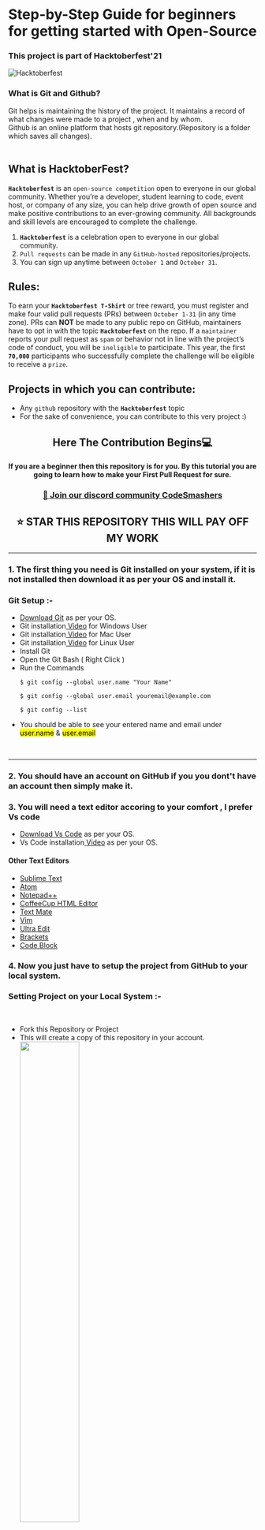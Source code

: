 # Step-by-Step Guide for beginners for getting started with Open-Source

### This project is part of Hacktoberfest'21

![Hacktoberfest](https://user-images.githubusercontent.com/59393136/135566614-5635902f-2907-4e01-8baf-3cb1b43a6b20.png)

### What is Git and Github?<br>
Git helps is maintaining the history of the project. It maintains a record of what changes were made to a project , when and by whom.
<br>Github is an online platform that hosts git repository.(Repository is a folder which saves all changes).<br><br>

## What is HacktoberFest?

**`Hacktoberfest`** is an `open-source competition` open to everyone in our global community. Whether you’re a developer, student learning to code, event host, or company of any size, you can help drive growth of open source and make positive contributions to an ever-growing community. All backgrounds and skill levels are encouraged to complete the challenge.

1. **`Hacktoberfest`** is a celebration open to everyone in our global community.
2. `Pull requests` can be made in any `GitHub-hosted` repositories/projects.
3. You can sign up anytime between `October 1` and `October 31`.

## Rules:

To earn your **`Hacktoberfest T-Shirt`** or tree reward, you must register and make four valid pull requests (PRs) between `October 1-31` (in any time zone). PRs can **NOT** be made to any public repo on GitHub, maintainers have to opt in with the topic **`Hacktoberfest`** on the repo. If a `maintainer` reports your pull request as `spam` or behavior not in line with the project’s code of conduct, you will be `ineligible` to participate. This year, the first **`70,000`** participants who successfully complete the challenge will be eligible to receive a `prize`.

## Projects in which you can contribute:

-   Any `github` repository with the **`Hacktoberfest`** topic
-   For the sake of convenience, you can contribute to this very project :)

<div align="center">
<h2> Here The Contribution Begins💻</h2>

#### If you are a beginner then this repository is for you. By this tutorial you are going to learn how to make your First Pull Request for sure.

 <h3 align="center">
    <a href="https://discord.gg/gtYUZQSjTt">👋 Join our discord community <strong>CodeSmashers</strong> </a>
    </h3>
    
    
## ⭐ STAR THIS REPOSITORY THIS WILL PAY OFF MY WORK 
</div>
<hr>

### 1. The first thing you need is Git installed on your system, if it is not installed then download it as per your OS and install it.

<h3>Git Setup :- </h3>
<ul>
<li><a href="https://git-scm.com/downloads">Download Git</a> as per your OS.</li>
<li>Git installation<a href="https://www.youtube.com/watch?v=2j7fD92g-gE"> Video</a> for Windows User</li>
<li>Git installation<a href="https://www.youtube.com/watch?v=ZM3I16Z-lxI"> Video</a> for Mac User</li>
<li>Git installation<a href="https://www.youtube.com/watch?v=PLQQ3tJwBJg"> Video</a> for Linux User</li>

<li>Install Git</li>
<li>Open the Git Bash ( Right Click )</li>
<li>Run the Commands</li>

`$ git config --global user.name "Your Name"`

`$ git config --global user.email youremail@example.com`

`$ git config --list`

<li>You should be able to see your entered name and email under <mark>user.name</mark> & <mark>user.email</mark></li>

</ul><br>
<hr>

### 2. You should have an account on GitHub if you you dont't have an account then simply make it.

### 3. You will need a text editor accoring to your comfort , I prefer Vs code

-   <a href="https://code.visualstudio.com/download">Download Vs Code</a> as per your OS.
-   Vs Code installation<a href="https://www.youtube.com/watch?v=MlIzFUI1QGA"> Video</a> as per your OS.

#### Other Text Editors

-   <a href="https://www.sublimetext.com/">Sublime Text</a>
-   <a href="https://atom.io/">Atom</a>
-   <a href="https://notepad-plus-plus.org/">Notepad++</a>
-   <a href="https://www.coffeecup.com/html-editor/">CoffeeCup HTML Editor</a>
-   <a href="https://macromates.com/">Text Mate</a>
-   <a href="https://www.vim.org/">Vim</a>
-   <a href="https://www.ultraedit.com/">Ultra Edit</a>
-   <a href="https://brackets.io/">Brackets</a>
-   <a href="https://www.codeblocks.org/">Code Block</a>

### 4. Now you just have to setup the project from GitHub to your local system.

<h3>Setting Project on your Local System :- </h3><br>
<ul>
<li>Fork this Repository or Project</li>
 <li> This will create a copy of this repository in your account.</li>
<img width="50%" align="center" src="fork.png"><br><br>
<li>Copy the link of the Repository</li><br>
<img width="50%" align="center"  src="clone.png"><br><br>
<li>Open Git bash where you want to clone the project and clone it </li>
 <li>Clone it</li>
<li>Run Command and Hit Enter <br>
 
 ```
 git clone <the link you just copied>
 ```
 <img width="70%" align="center"  src="gitclone.png"><br><br>
 
 In this case it is <br> ``` git clone  https://github.com/arpit456jain/Getting-Started-with-open-source.git ```
  </li>
 <li> After you hit enter you will notice that some downloading will start. It's actually cloning of repo form your GitHub repository to your local system.</li><br>
 <img width="60%" align="center"  src="clonning.png">
 <li> After this you will notice a folder is created with the name of repository </li><br>
 <img width="15%" align="center"  src="folder.png"><br><br>
 <li>Then just close the Git bash and open this folder in your preferred text editor...</li><br>
 <li>Here is an example in VS Code. </li><br>
 <img width="100%" align="center"  src="vscode.png"><br><br>
</ul>

### 5. Now Make necessary changes and commit them , lets say you have to add your name in readme , you already set up the project in local system . Now before starting your work always rembember to pull latest change from the main Repo.

<ul>

 <li>Fetch And Merge </li><br>
 <img width="50%" align="center"  src="fetch.png"><br>
	<br>
 <li>Pull these changes in your local system</li>
 	<br>
 ```
 git pull origin master
 ```
	<br><br>
 The same command can also be divided into the following - <br>
	1. Fetching all commits from upstream <br>
	git fetch --all --prune<br>
	2. Reset the main branch of origin to upstream<br>
	git reset --hard upstream/main<br><br>
	
 <img width="50%" align="center"  src="pullorigin.png"><br><br>
 
 <li> make a new branch and then make the changes , then commit them. make sure to commit to the new branch <br>
 <b>Never commit in master branch</b> </li>
 
 ```
 git checkout -b new_branch_name
 git add -A
 git commit -a -m "message"
 ```
 <li>After commiting your changes on your local host you have to push that changes to GitHub , make sure you push the new branch </li>
 
 ```
git push origin new_branch_name
 ```

</ul>
  
### 6. Make the Pull Request
<ul>
<li>when you push the changes you will notice a new branch will be created on GitHub and there will be a green button for creating pull request. Click on it.</li>
<br>
<img width="80%" align="center"  src="createPR.png"><br><br> 
<li>After this a new page will be open like this</li>
<img width="80%" align="center"  src="PR.png"><br><br>
<li>Now add a title and description of your PR and click on create pull request.</li>
<br>
<li>Congrats 🎉 your Pull Request is created</li><br>
<img width="80%" align="center"  src="PRcreated.png"><br><br>
</ul>

---

# Some Common Error And Their Solutions

### 1. Updates were rejected or failed to push some refs.

<img width="80%" align="center"  src="error1.png"><br>

<p> This is most common error you will find and its pretty easy to solve . </p>
<br>
<p><b>Solution:</b> You just have to pull latest changes to your local system first and then you can push them </p>

```
git pull origin master
```

<p>
Note : if your repo is a forked one and its some commit behind then first fetch n merge then pull changes

</p>

### 2. Unable to detect identity.

<img width="80%" align="center"  src="Error2.png"><br>

<p> Its pretty easy to solve . </p>
<br>
<p><b>Solution:</b> You just have to write your username and email </p>

```
git config --global user.name "Your Name"
```

```
git config --global user.email youremail@example.com
```

### 3. Remote origin already exists.

<img width="80%" align="center" src="Error3.png"><br>

<p>It is easy to solve<p>
<br>
<p><b>Solution:</b> You just have to update the URL of the remote repository with the name "origin" to the URL of the remote repository you want to add</p>

```
git remote set-url origin <repository url>
```

### 3. Refusing to merge unrelated histories.

<img width="80%" align="center" src="Error4.png"><br>

<p>This error appears when some of your ambiguous actions confuse Git on how to function further.<p>
<br>
<p><b>Solution:</b> The solution to this fatal error is to use –allow-unrelated-histories flag with the git pull command or git merge command.</p>

```
git pull origin master –allow-unrelated-histories
```

### 3. OpenSSL SSL_read: Connection was reset.

<img width="80%" align="center" src="Error5.png"><br>

<p>This is the SSL certificate of the server that has not been signed by a third party, so an error is reported.<p>
<br>
<p><b>Solution:</b> This error is most likely caused by network instability and connection timeout.</p>

```
git config http.sslVerify "false"
```
<br><br>
### 4. It is always best to make a new branch.
<br><br>
NEVER commit on the main branch.<br><br>
The importance of adding a new branch is that we can work on the code until our changes are finalized. Suppose you are working on a project that needs x changes. It will be easier for the maintainer to review changes one at a time instead of all the changes in a single PR. The maintainer can easily suggest changes in your PR on a particular issue.<br><br>
After finalizing and completing the code, the branch can be merged with the main branch. <br>
1 branch can only have one PR. <br><br>
<p>

---

# Common Git Commands you should know!!!

### 1. Git checkout

<li>You can use the checkout command to switch the branch that you are currently working on. </li>
 
 ```
git checkout <branch name>
 ```
<li>You can use the checkout command with `-b` to create a new branch and switch to the same. </li>
 
 ```
git checkout -b <branch name>
 ```

### 2. Git init

<li>This is the command you need to use if you want to start a new empty repository or to reinitialize an existing one in the project root. It will create a .git directory with its subdirectories. </li>
 
 ```
git init <repository name>
 ```

### 3. Git diff

<li>You can use this command to see the unstaged changes on the current branch. </li>
 
 ```
git diff
 ```

<li>If you want to see the staged changes. </li>
 
 ```
git diff --staged
 ```

<li>Or you can compare two branches: </li>
 
 ```
gif diff <branch1> <branch2>
 ```

### 4. Git add

<li>This is the command you need to use to stage changed files. You can stage individual files. </li>
 
 ```
git add <file path>
 ```

<li>You can also stage all files. </li>
 
 ```
git add .
 ```

### 5. Git branch

<li>Using git branch will list all the branches of the repository. </li>
 
 ```
git branch
 ```

<li>Or you can use it to create a new branch, without checking it out. </li>
 
 ```
git branch <new branch>
 ```

<li>To delete a branch. </li>
 
 ```
git branch -d <branch name>
 ```

### 6. Git log

<li>If you want to see what you have committed till now. </li>
 
 ```
git log
 ```

<li>If you want to see last 5 commits among 100000 commits. </li>
 
 ```
git log -p -1
 ```

### 7. Git merge

<li>Merge the changes made in a staging branch into the stable branch. </li>
 
 ```
git merge <branch_name>
 ```

### 8. Git rm

 <p>Remove files or directories from the working index (staging area). With git rm, there are two options to keep in mind: force and cached. Running the command with force deletes the file. The cached command removes the file from the working index. When removing an entire directory, a recursive command is necessary.</p>

<li>To remove a file from the working index (cached) </li>
 
 ```
git rm --cached <file name>
 ```

<li>To delete a file (force) </li>
 
 ```
git rm -f <file name>
 ```

<li>To remove an entire directory from the working index (cached) </li>
 
 ```
git rm -r --cached <directory name>
 ```

<li>To delete an entire directory (force) </li>
 
 ```
git rm -r -f <file name>
 ```

### 9. Git stash

 <p>To save changes made when they’re not in a state to commit them to a repository. This will store the work and give a clean working directory. For instance, when working on a new feature that’s not complete, but an urgent bug needs attention. </p>

<li>Store current work with untracked files </li>
 
 ```
git stash -u
 ```

<li>Bring stashed work back to the working directory </li>
 
 ```
git stash pop
 ```
 
 ### 10. Git clear

<li>To clean git bash. </li>
 
 ```
git clear
 ```

# Git Cheatsheet!!!

## SETUP

Configuring user information used across all local repositories

### 1. git config --global user.name “[firstname lastname]”

 <li>set a name that is identifiable for credit when review version history </li>

### 2. git config --global user.email “[valid-email]”

 <li> set an email address that will be associated with each history marker
 </li>

### 3. git config --global color.ui auto

 <li>set automatic command line coloring for Git for easy reviewing  </li>
 <br>

## SETUP & INIT

Configuring user information, initializing and cloning repositories

### 1. git init

 <li>initialize an existing directory as a Git repository </li>

### 2. git clone [url]

 <li> retrieve an entire repository from a hosted location via URL </li>
 <br>

## STAGE & SNAPSHOT

Working with snapshots and the Git staging area

### 1. git status

<li>show modified files in working directory, staged for your next commit </li>
 
 ### 2. git add [file]

<li>add a file as it looks now to your next commit (stage). This area contains a list of all the files you have recently changed. It tells Git that you want to include updates to a particular file in the next commit. </li>
 
 ### 3. git reset [file]

<li>Remove the specified file from the staging area, but leave the working directory unchanged. This unstages a file without overwriting any changes. </li>
 
 ### 4. git diff

 <li>diff of what is changed but not staged  </li>

### 5. git diff --staged

 <li>diff of what is staged but not yet commited  </li>

### 6. git commit -m “[descriptive message]”

 <li> commit your staged content as a new commit snapshot </li>
<br>

## BRANCH & MERGE

Isolating work in branches, changing context, and integrating changes

### 1. git branch

 <li>list your branches. a * will appear next to the currently active branch
 </li>

### 2. git branch [branch-name]

 <li>create a new branch at the current commit </li>

### 3. git checkout

 <li>switch to another branch and check it out into your working directory </li>

### 4. git merge [branch]

 <li>merge the specified branch’s history into the current one </li>
 <br>

## INSPECT & COMPARE

Examining logs, diffs and object information

### 1. git log

 <li>show the commit history for the currently active branch </li>

### 2. git log branchB..branchA

 <li>show the commits on branchA that are not on branchB </li>

### 3. git log --follow [file]

 <li>show the commits that changed file, even across renames </li>

### 4. git diff branchB...branchA

 <li>show the diff of what is in branchA that is not in branchB </li>

### 5. git show [SHA]

 <li>show any object in Git in human-readable format </li>
 <br>

## SHARE & UPDATE

Retrieving updates from another repository and updating local repos

### 1. git remote add [alias] [url]

 <li>add a git URL as an alias </li>

### 2. git fetch [alias]

 <li>fetch down all the branches from that Git remote </li>

### 3. git merge [alias]/[branch]

 <li>merge a remote branch into your current branch to bring it up to date </li>

### 4. git push [alias] [branch]

 <li>Transmit local branch commits to the remote repository branch </li>

### 5. git pull

 <li>fetch and merge any commits from the tracking remote branch </li>
 <br>
<hr>

## <ins> What if I have Merge Conflicts? </ins>

#### A GitHub conflict is when people make changes to the same area or line in a file. This must be fixed before it is merged in order to prevent collision in the main branch.

-   #### To read more about this, go to [Github Docs - About Merge Conflicts](https://docs.github.com/en/github/collaborating-with-pull-requests/addressing-merge-conflicts/about-merge-conflicts)
-   #### To find out about how to fix a Git Conflict, go to [Github Docs - Resolve Merge Conflict](https://docs.github.com/en/github/collaborating-with-pull-requests/addressing-merge-conflicts/resolving-a-merge-conflict-on-github)
	
	<br><br><b><h2>Video Link:</h2></b>https://youtu.be/apGV9Kg7ics
	<br>This video will help you to begin with Git and Github and start hosting projects on github or work on existing projects.<br>

---

## Now just make a Pull Request and add your name in Read me file.

## <ins>CodeSmashers Community<ins>

<!-- Please don't change the line above -->

-   ### **A** <br>

    -   [Arpit Jain](https://github.com/arpit456jain)
    -   [Amin Gholizad](https://github.com/AminGholizad)
    -   [Ankita Puri](https://github.com/ankitapuri)
    -   [Adarsh Navneet Sinha](https://github.com/geeky01adarsh)
    -   [Ananya Redhu](https://github.com/ananzzz)
    -   [Atul Kesharwani](https://github.com/Atu77l)
    -   [Abhiyodaya Pandey](https://github.com/Abhiyodaya2002)
-   ### **B** <br>
-   ### **C** <br>
-   ### **D** <br>
    -   [Dev Patel](https://github.com/devp73)
-   ### **E** <br>
-   ### **F** <br>
-   ### **G** <br>
-   ### **H** <br>
    -   [Himansh](https://github.com/ruhend)
-   ### **I** <br>
-   ### **J** <br>
-   ### **K** <br>
    -   [Kumari Astha Rani](https://github.com/astha2412)
    -   [Km Alan](https://github.com/alankemboi)
-   ### **L** <br>
-   ### **M** <br>
    -   [Manish Agrahari](https://github.com/manish831)
     -  [Malay Dewangan](https://github.com/Malaydewangan09)
    
    -   [Mitali Garg](https://github.com/Mitali-13)
-   ### **N** <br>
    -   [Neha Ajith](https://github.com/neha-ajith)
    -    [Naveen kushwaha](https://github.com/naveen3011)
    -   [nitish saini](https://github.com/nitishsaini706)
-   ### **O** <br>
-   ### **P** <br>
-   ### **Q** <br>
-   ### **R** <br>
-   ### **S** <br>
    -   [Siddharth Parashar](https://github.com/sidparashar2001)
    -   [Sejal Bhardwaj](https://github.com/sejalbhardwaj)
    -   [Sophiya Singh](https://github.com/sophiya02)
    -   [Suyash Gupta](https://github.com/sgalpha01)
    -   [Sanskriti Singh](https://github.com/ssanskriti-25)
    -	[Susmita Dey](https://github.com/Susmita-Dey)
-   ### **T** <br>
-   ### **U** <br>
        [Urvi Gupta](https://github.com/urviigupta)
-   ### **V** <br>
    -   [Visinigiri Aditya](https://github.com/adityakumar48)
    -   [Vyom Gupta](https://github.com/vyomguptaa)
    -   [Vamshi Muluguri](https://github.com/vamshi726)
	
-   ### **W** <br>
-   ### **X** <br>
-   ### **Y** <br>
    -   [Yanala shivaprasad reddy](https://github.com/shivaprasadyanala)
-   ### **Z** <br>

   <h1 align=center> Project Admins ❤️ </h1>
<p align="center">
<table>
  <tbody><tr>
     <td align="center"><a href="https://github.com/arpit456jain"><img alt="" src="https://avatars.githubusercontent.com/arpit456jain" width="100px;"><br><sub><b> Arpit Jain </b></sub></a><br></td> </a></td>
     <td align="center"><a href="https://github.com/ankitapuri"><img alt="" src="https://avatars.githubusercontent.com/ankitapuri" width="100px;"><br><sub><b> Ankita Puri</b></sub></a><br></td></a></td>

</tbody></table>
<h2 align=center> ✨ Contributors </h2>

Thanks go to these **Wonderful People** 👨🏻‍💻: 🚀

<table>
	<tr>
		 <td>
  <a href="https://github.com/arpit456jain/Getting-Started-with-open-source/graphs/contributors">
  <img src="https://contrib.rocks/image?repo=arpit456jain/Getting-started-with-open-source" />
  </a>
		</td>
	</tr>
</table>
<br>
<b>Contributions of any kind are welcome!</b>

## Open Source Programs [click here](https://github.com/arpit456jain/Open-Source-Programs)

## Some Open Source Projects you can contribute to.

| Project Name                                         | Tech Stack                                             |
| ---------------------------------------------------- | ------------------------------------------------------ |
| [PixelVibe](https://github.com/ankitapuri/pixelvibe) | HTML , CSS , Bootstrap , Java Script , Python , Django |
| [Cool Front-End Templates](https://github.com/arpit456jain/Cool-Front-End_Templates) | HTML , CSS , Bootstrap |
| [Amazing Css effects](https://github.com/arpit456jain/Amazing-Css-Effects) | HTML , CSS , Bootstrap |
| [Amazing Js Projects](https://github.com/arpit456jain/Amazing-Js-Projects) | HTML , CSS , Bootstrap, JS | 
| [Web-Development-Path-And-Resources](https://github.com/arpit456jain/Web-Development-Path-And-Resources) |Documentation |
| [Open-Source-Programs](https://github.com/arpit456jain/Open-Source-Programs) | documentaion | 

## show some ❤️&nbsp; by giving the star to this repo
